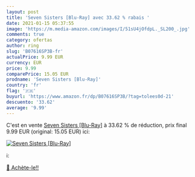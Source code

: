 ```yaml
---
layout: post
title: 'Seven Sisters [Blu-Ray] avec 33.62 % rabais '
date: 2021-01-15 05:37:55
image: 'https://m.media-amazon.com/images/I/51sU4jOfdpL._SL200_.jpg'
comments: true
category: ofertas
author: ring
slug: 'B07616SP3B-fr'
actualPrice: 9.99 EUR
currency: EUR
price: 9.99
comparePrice: 15.05 EUR
prodname: 'Seven Sisters [Blu-Ray]'
country: 'fr'
flag: '🇫🇷'
buyurl: 'https://www.amazon.fr/dp/B07616SP3B/?tag=tolees0d-21'
descuento: '33.62'
average: '9.99'
---
```


C'est en vente [Seven Sisters [Blu-Ray]](https://www.amazon.fr/dp/B07616SP3B/?tag=tolees0d-21)  à  33.62 % de réduction, prix final  9.99 EUR (original: 15.05 EUR) ici:

[![Seven Sisters [Blu-Ray]](https://m.media-amazon.com/images/I/51sU4jOfdpL._SL200_.jpg)](https://www.amazon.fr/dp/B07616SP3B/?tag=tolees0d-21)

ℹ️:


[🛒 Achète-le!!](https://www.amazon.fr/dp/B07616SP3B/?tag=tolees0d-21)
